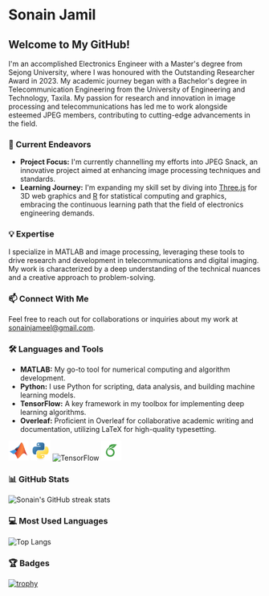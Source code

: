 # Sonain Jamil

## Welcome to My GitHub!

I'm an accomplished Electronics Engineer with a Master's degree from Sejong University, where I was honoured with the Outstanding Researcher Award in 2023. My academic journey began with a Bachelor's degree in Telecommunication Engineering from the University of Engineering and Technology, Taxila. My passion for research and innovation in image processing and telecommunications has led me to work alongside esteemed JPEG members, contributing to cutting-edge advancements in the field.

### 🚀 Current Endeavors

- **Project Focus:** I'm currently channelling my efforts into JPEG Snack, an innovative project aimed at enhancing image processing techniques and standards.
- **Learning Journey:** I'm expanding my skill set by diving into [Three.js](https://threejs.org/) for 3D web graphics and [R](https://www.r-project.org/about.html) for statistical computing and graphics, embracing the continuous learning path that the field of electronics engineering demands.

### 💡 Expertise

I specialize in MATLAB and image processing, leveraging these tools to drive research and development in telecommunications and digital imaging. My work is characterized by a deep understanding of the technical nuances and a creative approach to problem-solving.

### 📫 Connect With Me

Feel free to reach out for collaborations or inquiries about my work at sonainjameel@gmail.com.

### 🛠️ Languages and Tools

- **MATLAB:** My go-to tool for numerical computing and algorithm development.
- **Python:** I use Python for scripting, data analysis, and building machine learning models.
- **TensorFlow:** A key framework in my toolbox for implementing deep learning algorithms.
- **Overleaf:** Proficient in Overleaf for collaborative academic writing and documentation, utilizing LaTeX for high-quality typesetting.

<div align="left">
  <img src="https://raw.githubusercontent.com/devicons/devicon/master/icons/matlab/matlab-original.svg" alt="MATLAB" width="40" height="40"/>
  <img src="https://raw.githubusercontent.com/devicons/devicon/master/icons/python/python-original.svg" alt="Python" width="40" height="40"/>
  <img src="https://www.vectorlogo.zone/logos/tensorflow/tensorflow-icon.svg" alt="TensorFlow" width="40" height="40"/>
  <img src="https://github.com/edent/SuperTinyIcons/blob/master/images/svg/overleaf.svg" alt="Overleaf" width="40" height="40"/>
</div>

### 📊 GitHub Stats

![Sonain's GitHub streak stats](https://github-readme-streak-stats.herokuapp.com/?user=sonainjameel&include_all_commits=true&hide_border=false)

### 💻 Most Used Languages

![Top Langs](https://github-readme-stats.vercel.app/api/top-langs/?username=sonainjameel&layout=compact)

### :trophy: Badges

[![trophy](https://github-profile-trophy.vercel.app/?username=sonainjameel)](https://github.com/ryo-ma/github-profile-trophy)
